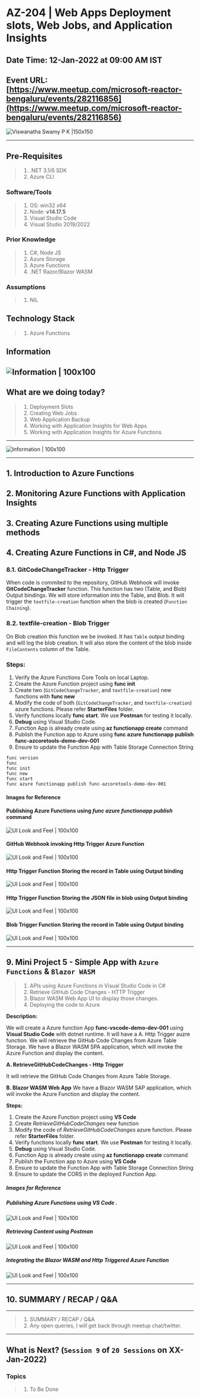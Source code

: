 # AZ-204 | Web Apps Deployment slots, Web Jobs, and Application Insights

## Date Time: 12-Jan-2022 at 09:00 AM IST

## Event URL: [https://www.meetup.com/microsoft-reactor-bengaluru/events/282116856](https://www.meetup.com/microsoft-reactor-bengaluru/events/282116856)

![Viswanatha Swamy P K |150x150](./documentation/images/ViswanathaSwamyPK.PNG)

---

## Pre-Requisites

> 1. .NET 3.1/6 SDK
> 1. Azure CLI

### Software/Tools

> 1. OS: win32 x64
> 1. Node: **v14.17.5**
> 1. Visual Studio Code
> 1. Visual Studio 2019/2022

### Prior Knowledge

> 1. C#, Node JS
> 1. Azure Storage
> 1. Azure Functions
> 1. .NET Razor/Blazor WASM

### Assumptions

> 1. NIL

## Technology Stack

> 1. Azure Functions

## Information

## ![Information | 100x100](./Documentation/Images/Information.PNG)

## What are we doing today?

> 1. Deployment Slots
> 1. Creating Web Jobs
> 1. Web Application Backup
> 1. Working with Application Insights for Web Apps
> 1. Working with Application Insights for Azure Functions

---

![Information | 100x100](./Documentation/Images/SeatBelt.PNG)

---

## 1. Introduction to Azure Functions


## 2. Monitoring Azure Functions with Application Insights


## 3. Creating Azure Functions using multiple methods


## 4. Creating Azure Functions in C#, and Node JS


### 8.1. GitCodeChangeTracker - Http Trigger

When code is commited to the repository, GitHub Webhook will invoke **GitCodeChangeTracker** function. This function has two (Table, and Blob) Output  bindings. We will store information into the Table, and Blob. It will trigger the `textfile-creation` function when the blob is created (`Function Chaining`).

### 8.2. textfile-creation - Blob Trigger
On Blob creation this function we be invoked. It has `Table` output binding and will log the blob creation. It will also store the content of the blob inside `FileContents` column of the Table.

### Steps:

1. Verify the Azure Functions Core Tools on local Laptop.
1. Create the Azure Function project using **func init**
1. Create two (`GitCodeChangeTracker`, and `textfile-creation`) new functions with **func new**
1. Modify the code of both (`GitCodeChangeTracker`, and `textfile-creation`) azure functions. Please refer **StarterFiles** folder.
1. Verify functions locally **func start**. We use **Postman** for testing it locally.
1. **Debug** using Visual Studio Code.
1. Function App is already create using **az functionapp create** command
1. Publish the Function app to Azure using **func azure functionapp publish func-azcoretools-demo-dev-001**
1. Ensure to update the Function App with Table Storage Connection String

```
func version
func
func init
func new
func start
func azure functionapp publish func-azcoretools-demo-dev-001
```

#### Images for Reference

#### Publishing Azure Functions using _func azure functionapp publish_ command

![UI Look and Feel | 100x100](./Documentation/Images/Github-Func-WebHook-Img1.PNG)

#### GitHub Webhook invoking Http Trigger Azure Function

![UI Look and Feel | 100x100](./Documentation/Images/Github-Func-WebHook-Img2.PNG)

#### Http Trigger Function Storing the record in Table using Output binding

![UI Look and Feel | 100x100](./Documentation/Images/Github-Func-WebHook-Img3.PNG)

#### Http Trigger Function Storing the JSON file in blob using Output binding

![UI Look and Feel | 100x100](./Documentation/Images/Github-Func-WebHook-Img4.PNG)

#### Blob Trigger Function Storing the record in Table using Output binding

![UI Look and Feel | 100x100](./Documentation/Images/Github-Func-WebHook-Img5.PNG)


---

## 9. Mini Project 5 - Simple App with `Azure Functions` & `Blazor WASM`

> 1. APIs using Azure Functions in Visual Studio Code in C#
> 1. Retrieve GitHub Code Changes - HTTP Trigger
> 1. Blazor WASM Web App UI to display those changes.
> 1. Deploying the code to Azure

**Description:**

We will create a Azure function App **func-vscode-demo-dev-001** using **Visual Studio Code** with dotnet runtime. It will have a A. Http Trigger auzre function. We will retrieve the GitHub Code Changes from Azure Table Storage. We have a Blazor WASM SPA application, which will invoke the Azure Function and display the content.

**A. RetrieveGitHubCodeChanges - Http Trigger**

It will retrieve the GitHub Code Changes from Azure Table Storage.

**B. Blazor WASM Web App**
We have a Blazor WASM SAP application, which will invoke the Azure Function and display the content.

**Steps:**

1. Create the Azure Function project using **VS Code**
1. Create _RetrieveGitHubCodeChanges_ new function
1. Modify the code of _RetrieveGitHubCodeChanges_ azure function. Please refer **StarterFiles** folder.
1. Verify functions locally **func start**. We use **Postman** for testing it locally.
1. **Debug** using Visual Studio Code.
1. Function App is already create using **az functionapp create** command
1. Publish the Function app to Azure using **VS Code**
1. Ensure to update the Function App with Table Storage Connection String
1. Ensure to update the CORS in the deployed Function App.

##### **Images for Reference**

##### **Publishing Azure Functions using _VS Code_ .**

![UI Look and Feel | 100x100](./Documentation/Images/Blazor_Wasm_Demo_Publish.PNG)

##### **Retrieving Content using Postman**

![UI Look and Feel | 100x100](./Documentation/Images/Blazor_Wasm_Demo_Img1.PNG)

##### **Integrating the Blazor WASM and Http Triggered Azure Function**

![UI Look and Feel | 100x100](./Documentation/Images/Blazor_Wasm_Demo_Img2.PNG)

---

## 10. SUMMARY / RECAP / Q&A

---

> 1. SUMMARY / RECAP / Q&A
> 2. Any open queries, I will get back through meetup chat/twitter.

---

## What is Next? (`Session 9` of `20 Sessions` on XX-Jan-2022)

### Topics

> 1. To Be Done
